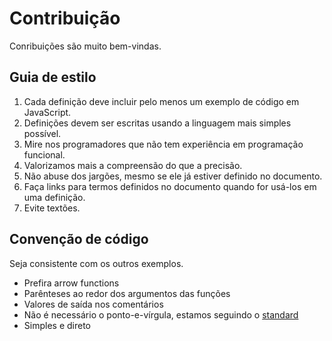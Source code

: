 # Contribuição

Conribuições são muito bem-vindas.

## Guia de estilo
1. Cada definição deve incluir pelo menos um exemplo de código em JavaScript.
1. Definições devem ser escritas usando a linguagem mais simples possível. 
1. Mire nos programadores que não tem experiência em programação funcional.
1. Valorizamos mais a compreensão do que a precisão.
1. Não abuse dos jargões, mesmo se ele já estiver definido no documento.
1. Faça links para termos definidos no documento quando for usá-los em uma definição.
1. Evite textões.

## Convenção de código

Seja consistente com os outros exemplos.

* Prefira arrow functions
* Parênteses ao redor dos argumentos das funções
* Valores de saída nos comentários
* Não é necessário o ponto-e-vírgula, estamos seguindo o [standard](https://github.com/feross/standard)
* Simples e direto
